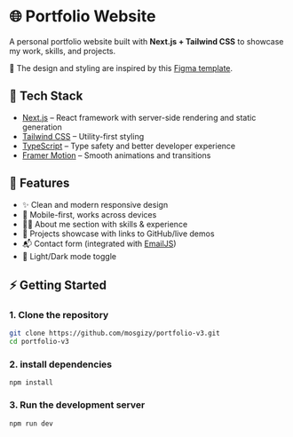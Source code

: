 # 🌐 Portfolio Website

A personal portfolio website built with **Next.js + Tailwind CSS** to showcase my work, skills, and projects.  

🎨 The design and styling are inspired by this [Figma template](https://www.figma.com/design/sPqAT5wGq1vhHg3wItVgWT/Website-Developer-Personal-PortFolio-Template--Community-?node-id=1-4&t=RODs1u0b0VUt4l8n-0).  

## 🚀 Tech Stack
- [Next.js](https://nextjs.org/) – React framework with server-side rendering and static generation  
- [Tailwind CSS](https://tailwindcss.com/) – Utility-first styling  
- [TypeScript](https://www.typescriptlang.org/) – Type safety and better developer experience  
- [Framer Motion](https://www.framer.com/motion/) – Smooth animations and transitions  

## 📂 Features
- ✨ Clean and modern responsive design  
- 📱 Mobile-first, works across devices  
- 🧑‍💻 About me section with skills & experience  
- 📂 Projects showcase with links to GitHub/live demos  
- 📬 Contact form (integrated with [EmailJS](https://www.emailjs.com/))  
- 🌙 Light/Dark mode toggle  

## ⚡ Getting Started

### 1. Clone the repository
```bash
git clone https://github.com/mosgizy/portfolio-v3.git
cd portfolio-v3

```

### 2. install dependencies
```npm install```

### 3. Run the development server
```npm run dev```
